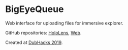 # BigEyeQueue
Web interface for uploading files for immersive explorer.

GitHub repositories: [HoloLens](https://github.com/Twangybeast/Dubhacks-2019), [Web](https://github.com/LordByronJ/Dubhacks-2019-Web). 

Created at [DubHacks 2019](https://dubhacks19f.devpost.com).